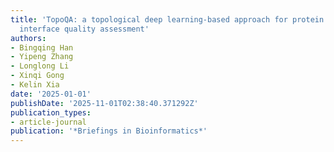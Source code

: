 ```yaml
---
title: 'TopoQA: a topological deep learning-based approach for protein complex structure
  interface quality assessment'
authors:
- Bingqing Han
- Yipeng Zhang
- Longlong Li
- Xinqi Gong
- Kelin Xia
date: '2025-01-01'
publishDate: '2025-11-01T02:38:40.371292Z'
publication_types:
- article-journal
publication: '*Briefings in Bioinformatics*'
---
```

